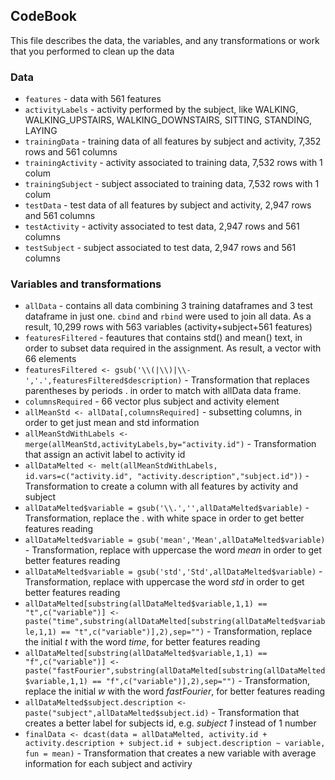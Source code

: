 CodeBook
--------------------------------------------------
This file describes the data, the variables, and any transformations or work that you performed to clean up the data

### Data
* `features` - data with 561 features
* `activityLabels` - activity performed by the subject, like WALKING, WALKING_UPSTAIRS, WALKING_DOWNSTAIRS, SITTING, STANDING, LAYING
* `trainingData` - training data of all features by subject and activity, 7,352 rows and 561 columns
* `trainingActivity` - activity associated to training data, 7,532 rows with 1 colum
* `trainingSubject` - subject associated to training data, 7,532 rows with 1 colum
* `testData` - test data of all features by subject and activity, 2,947 rows and 561 columns
* `testActivity` - activity associated to test data, 2,947 rows and 561 columns
* `testSubject` - subject associated to test data, 2,947 rows and 561 columns

### Variables and transformations
* `allData` - contains all data combining 3 training dataframes and 3 test dataframe in just one. `cbind` and `rbind` were used to join all data. As a result, 10,299 rows with 563 variables (activity+subject+561 features)
* `featuresFiltered` - feautures that contains std() and mean() text, in order to subset data required in the assignment. As result, a vector with 66 elements
* `featuresFiltered <- gsub('\\(|\\)|\\-','.',featuresFiltered$description)` -  Transformation that replaces parentheses by periods . in order to match with allData data frame.
* `columnsRequired` - 66 vector plus subject and activity element
* `allMeanStd <- allData[,columnsRequired]` - subsetting columns, in order to get just mean and std information
* `allMeanStdWithLabels <- merge(allMeanStd,activityLabels,by="activity.id")` - Transformation that assign an activit label to activity id
* `allDataMelted <- melt(allMeanStdWithLabels, id.vars=c("activity.id", "activity.description","subject.id"))` - Transformation to create a column with all features by activity and subject
* `allDataMelted$variable = gsub('\\.','',allDataMelted$variable)` - Transformation, replace the . with white space in order to get better features reading
* `allDataMelted$variable = gsub('mean','Mean',allDataMelted$variable)` - Transformation, replace with uppercase the word *mean* in order to get better features reading
* `allDataMelted$variable = gsub('std','Std',allDataMelted$variable)` - Transformation, replace with uppercase the word *std* in order to get better features reading
* `allDataMelted[substring(allDataMelted$variable,1,1) == "t",c("variable")] <- 
        paste("time",substring(allDataMelted[substring(allDataMelted$variable,1,1) == "t",c("variable")],2),sep="")` - Transformation, replace the initial *t* with the word *time*, for better features reading
* `allDataMelted[substring(allDataMelted$variable,1,1) == "f",c("variable")] <- 
        paste("fastFourier",substring(allDataMelted[substring(allDataMelted$variable,1,1) == "f",c("variable")],2),sep="")` - Transformation, replace the initial *w* with the word *fastFourier*, for better features reading
* `allDataMelted$subject.description <- paste("subject",allDataMelted$subject.id)` - Transformation that creates a better label for subjects id, e.g. *subject 1* instead of 1 number
* `finalData <- dcast(data = allDataMelted, activity.id + activity.description + subject.id + subject.description ~ variable, fun = mean)` - Transformation that creates a new variable with average information for each subject and activiry









